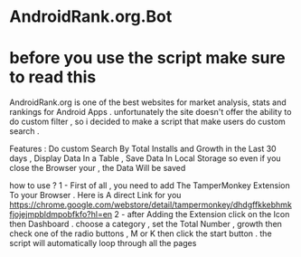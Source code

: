 # AndroidRank.org.Bot
# before you use the script make sure to read this

AndroidRank.org is one of the best websites for market analysis, stats and rankings for Android Apps  . unfortunately the site doesn't offer the ability to do custom filter , so i decided to make a script that make users do custom search . 
 
Features :
Do custom Search By Total Installs and Growth in the Last 30 days ,
Display Data In a Table ,
Save Data In Local Storage so even if you close the Browser your , the Data Will be saved  

how to use ?
1 - First of all , you need to add The TamperMonkey Extension To your Browser .
Here is A direct Link for you https://chrome.google.com/webstore/detail/tampermonkey/dhdgffkkebhmkfjojejmpbldmpobfkfo?hl=en
2 - after Adding the Extension click on the Icon then Dashboard .
choose a category , set the Total Number , growth then check one of the radio buttons , M or K then click the start button .  the script will automatically loop through all the pages 
